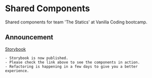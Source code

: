 # Shared Components

Shared components for team 'The Statics' at Vanilla Coding bootcamp.

## Announcement

[Storybook](https://62ac23fe34af1f6dff455c76-lqlialbzzb.chromatic.com/?path=/story/buttons--default)

```
- Storybook is now published.
- Please check the link above to see the components in action.
- Refactoring is happening in a few days to give you a better experience.
```
